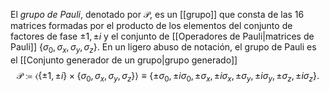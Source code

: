 El _grupo de Pauli_, denotado por $\mathcal{P}$, es un [[grupo]] que consta de las 16 matrices formadas por el producto de los elementos del conjunto de factores de fase ${\pm 1, \pm i}$ y el conjunto de [[Operadores de Pauli|matrices de Pauli]] $\{\sigma_0, \sigma_x, \sigma_y, \sigma_z\}$. 
En un ligero abuso de notación, el grupo de Pauli es el [[Conjunto generador de un grupo|grupo generado]]
$$
\mathcal{P} \coloneqq \langle \{\pm 1, \pm i\} \times \{\sigma_0, \sigma_x, \sigma_y, \sigma_z\} \rangle\equiv \{ ±σ_0​,±iσ_0​,±σ_x​,±iσ_x​,±σ_y​,±iσ_y​,±σ_z​,±iσ_z​ \}.
$$
